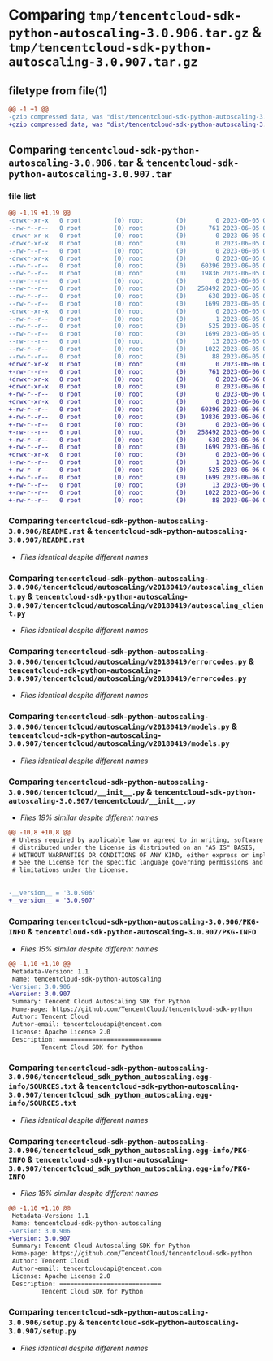 # Comparing `tmp/tencentcloud-sdk-python-autoscaling-3.0.906.tar.gz` & `tmp/tencentcloud-sdk-python-autoscaling-3.0.907.tar.gz`

## filetype from file(1)

```diff
@@ -1 +1 @@
-gzip compressed data, was "dist/tencentcloud-sdk-python-autoscaling-3.0.906.tar", last modified: Mon Jun  5 00:26:43 2023, max compression
+gzip compressed data, was "dist/tencentcloud-sdk-python-autoscaling-3.0.907.tar", last modified: Tue Jun  6 02:18:53 2023, max compression
```

## Comparing `tencentcloud-sdk-python-autoscaling-3.0.906.tar` & `tencentcloud-sdk-python-autoscaling-3.0.907.tar`

### file list

```diff
@@ -1,19 +1,19 @@
-drwxr-xr-x   0 root         (0) root         (0)        0 2023-06-05 00:26:43.000000 tencentcloud-sdk-python-autoscaling-3.0.906/
--rw-r--r--   0 root         (0) root         (0)      761 2023-06-05 00:26:43.000000 tencentcloud-sdk-python-autoscaling-3.0.906/README.rst
-drwxr-xr-x   0 root         (0) root         (0)        0 2023-06-05 00:26:43.000000 tencentcloud-sdk-python-autoscaling-3.0.906/tencentcloud/
-drwxr-xr-x   0 root         (0) root         (0)        0 2023-06-05 00:26:43.000000 tencentcloud-sdk-python-autoscaling-3.0.906/tencentcloud/autoscaling/
--rw-r--r--   0 root         (0) root         (0)        0 2023-06-05 00:26:43.000000 tencentcloud-sdk-python-autoscaling-3.0.906/tencentcloud/autoscaling/__init__.py
-drwxr-xr-x   0 root         (0) root         (0)        0 2023-06-05 00:26:43.000000 tencentcloud-sdk-python-autoscaling-3.0.906/tencentcloud/autoscaling/v20180419/
--rw-r--r--   0 root         (0) root         (0)    60396 2023-06-05 00:26:43.000000 tencentcloud-sdk-python-autoscaling-3.0.906/tencentcloud/autoscaling/v20180419/autoscaling_client.py
--rw-r--r--   0 root         (0) root         (0)    19836 2023-06-05 00:26:43.000000 tencentcloud-sdk-python-autoscaling-3.0.906/tencentcloud/autoscaling/v20180419/errorcodes.py
--rw-r--r--   0 root         (0) root         (0)        0 2023-06-05 00:26:43.000000 tencentcloud-sdk-python-autoscaling-3.0.906/tencentcloud/autoscaling/v20180419/__init__.py
--rw-r--r--   0 root         (0) root         (0)   258492 2023-06-05 00:26:43.000000 tencentcloud-sdk-python-autoscaling-3.0.906/tencentcloud/autoscaling/v20180419/models.py
--rw-r--r--   0 root         (0) root         (0)      630 2023-06-05 00:26:43.000000 tencentcloud-sdk-python-autoscaling-3.0.906/tencentcloud/__init__.py
--rw-r--r--   0 root         (0) root         (0)     1699 2023-06-05 00:26:43.000000 tencentcloud-sdk-python-autoscaling-3.0.906/PKG-INFO
-drwxr-xr-x   0 root         (0) root         (0)        0 2023-06-05 00:26:43.000000 tencentcloud-sdk-python-autoscaling-3.0.906/tencentcloud_sdk_python_autoscaling.egg-info/
--rw-r--r--   0 root         (0) root         (0)        1 2023-06-05 00:26:43.000000 tencentcloud-sdk-python-autoscaling-3.0.906/tencentcloud_sdk_python_autoscaling.egg-info/dependency_links.txt
--rw-r--r--   0 root         (0) root         (0)      525 2023-06-05 00:26:43.000000 tencentcloud-sdk-python-autoscaling-3.0.906/tencentcloud_sdk_python_autoscaling.egg-info/SOURCES.txt
--rw-r--r--   0 root         (0) root         (0)     1699 2023-06-05 00:26:43.000000 tencentcloud-sdk-python-autoscaling-3.0.906/tencentcloud_sdk_python_autoscaling.egg-info/PKG-INFO
--rw-r--r--   0 root         (0) root         (0)       13 2023-06-05 00:26:43.000000 tencentcloud-sdk-python-autoscaling-3.0.906/tencentcloud_sdk_python_autoscaling.egg-info/top_level.txt
--rw-r--r--   0 root         (0) root         (0)     1022 2023-06-05 00:26:43.000000 tencentcloud-sdk-python-autoscaling-3.0.906/setup.py
--rw-r--r--   0 root         (0) root         (0)       88 2023-06-05 00:26:43.000000 tencentcloud-sdk-python-autoscaling-3.0.906/setup.cfg
+drwxr-xr-x   0 root         (0) root         (0)        0 2023-06-06 02:18:53.000000 tencentcloud-sdk-python-autoscaling-3.0.907/
+-rw-r--r--   0 root         (0) root         (0)      761 2023-06-06 02:18:53.000000 tencentcloud-sdk-python-autoscaling-3.0.907/README.rst
+drwxr-xr-x   0 root         (0) root         (0)        0 2023-06-06 02:18:53.000000 tencentcloud-sdk-python-autoscaling-3.0.907/tencentcloud/
+drwxr-xr-x   0 root         (0) root         (0)        0 2023-06-06 02:18:53.000000 tencentcloud-sdk-python-autoscaling-3.0.907/tencentcloud/autoscaling/
+-rw-r--r--   0 root         (0) root         (0)        0 2023-06-06 02:18:53.000000 tencentcloud-sdk-python-autoscaling-3.0.907/tencentcloud/autoscaling/__init__.py
+drwxr-xr-x   0 root         (0) root         (0)        0 2023-06-06 02:18:53.000000 tencentcloud-sdk-python-autoscaling-3.0.907/tencentcloud/autoscaling/v20180419/
+-rw-r--r--   0 root         (0) root         (0)    60396 2023-06-06 02:18:53.000000 tencentcloud-sdk-python-autoscaling-3.0.907/tencentcloud/autoscaling/v20180419/autoscaling_client.py
+-rw-r--r--   0 root         (0) root         (0)    19836 2023-06-06 02:18:53.000000 tencentcloud-sdk-python-autoscaling-3.0.907/tencentcloud/autoscaling/v20180419/errorcodes.py
+-rw-r--r--   0 root         (0) root         (0)        0 2023-06-06 02:18:53.000000 tencentcloud-sdk-python-autoscaling-3.0.907/tencentcloud/autoscaling/v20180419/__init__.py
+-rw-r--r--   0 root         (0) root         (0)   258492 2023-06-06 02:18:53.000000 tencentcloud-sdk-python-autoscaling-3.0.907/tencentcloud/autoscaling/v20180419/models.py
+-rw-r--r--   0 root         (0) root         (0)      630 2023-06-06 02:18:53.000000 tencentcloud-sdk-python-autoscaling-3.0.907/tencentcloud/__init__.py
+-rw-r--r--   0 root         (0) root         (0)     1699 2023-06-06 02:18:53.000000 tencentcloud-sdk-python-autoscaling-3.0.907/PKG-INFO
+drwxr-xr-x   0 root         (0) root         (0)        0 2023-06-06 02:18:53.000000 tencentcloud-sdk-python-autoscaling-3.0.907/tencentcloud_sdk_python_autoscaling.egg-info/
+-rw-r--r--   0 root         (0) root         (0)        1 2023-06-06 02:18:53.000000 tencentcloud-sdk-python-autoscaling-3.0.907/tencentcloud_sdk_python_autoscaling.egg-info/dependency_links.txt
+-rw-r--r--   0 root         (0) root         (0)      525 2023-06-06 02:18:53.000000 tencentcloud-sdk-python-autoscaling-3.0.907/tencentcloud_sdk_python_autoscaling.egg-info/SOURCES.txt
+-rw-r--r--   0 root         (0) root         (0)     1699 2023-06-06 02:18:53.000000 tencentcloud-sdk-python-autoscaling-3.0.907/tencentcloud_sdk_python_autoscaling.egg-info/PKG-INFO
+-rw-r--r--   0 root         (0) root         (0)       13 2023-06-06 02:18:53.000000 tencentcloud-sdk-python-autoscaling-3.0.907/tencentcloud_sdk_python_autoscaling.egg-info/top_level.txt
+-rw-r--r--   0 root         (0) root         (0)     1022 2023-06-06 02:18:53.000000 tencentcloud-sdk-python-autoscaling-3.0.907/setup.py
+-rw-r--r--   0 root         (0) root         (0)       88 2023-06-06 02:18:53.000000 tencentcloud-sdk-python-autoscaling-3.0.907/setup.cfg
```

### Comparing `tencentcloud-sdk-python-autoscaling-3.0.906/README.rst` & `tencentcloud-sdk-python-autoscaling-3.0.907/README.rst`

 * *Files identical despite different names*

### Comparing `tencentcloud-sdk-python-autoscaling-3.0.906/tencentcloud/autoscaling/v20180419/autoscaling_client.py` & `tencentcloud-sdk-python-autoscaling-3.0.907/tencentcloud/autoscaling/v20180419/autoscaling_client.py`

 * *Files identical despite different names*

### Comparing `tencentcloud-sdk-python-autoscaling-3.0.906/tencentcloud/autoscaling/v20180419/errorcodes.py` & `tencentcloud-sdk-python-autoscaling-3.0.907/tencentcloud/autoscaling/v20180419/errorcodes.py`

 * *Files identical despite different names*

### Comparing `tencentcloud-sdk-python-autoscaling-3.0.906/tencentcloud/autoscaling/v20180419/models.py` & `tencentcloud-sdk-python-autoscaling-3.0.907/tencentcloud/autoscaling/v20180419/models.py`

 * *Files identical despite different names*

### Comparing `tencentcloud-sdk-python-autoscaling-3.0.906/tencentcloud/__init__.py` & `tencentcloud-sdk-python-autoscaling-3.0.907/tencentcloud/__init__.py`

 * *Files 19% similar despite different names*

```diff
@@ -10,8 +10,8 @@
 # Unless required by applicable law or agreed to in writing, software
 # distributed under the License is distributed on an "AS IS" BASIS,
 # WITHOUT WARRANTIES OR CONDITIONS OF ANY KIND, either express or implied.
 # See the License for the specific language governing permissions and
 # limitations under the License.
 
 
-__version__ = '3.0.906'
+__version__ = '3.0.907'
```

### Comparing `tencentcloud-sdk-python-autoscaling-3.0.906/PKG-INFO` & `tencentcloud-sdk-python-autoscaling-3.0.907/PKG-INFO`

 * *Files 15% similar despite different names*

```diff
@@ -1,10 +1,10 @@
 Metadata-Version: 1.1
 Name: tencentcloud-sdk-python-autoscaling
-Version: 3.0.906
+Version: 3.0.907
 Summary: Tencent Cloud Autoscaling SDK for Python
 Home-page: https://github.com/TencentCloud/tencentcloud-sdk-python
 Author: Tencent Cloud
 Author-email: tencentcloudapi@tencent.com
 License: Apache License 2.0
 Description: ============================
         Tencent Cloud SDK for Python
```

### Comparing `tencentcloud-sdk-python-autoscaling-3.0.906/tencentcloud_sdk_python_autoscaling.egg-info/SOURCES.txt` & `tencentcloud-sdk-python-autoscaling-3.0.907/tencentcloud_sdk_python_autoscaling.egg-info/SOURCES.txt`

 * *Files identical despite different names*

### Comparing `tencentcloud-sdk-python-autoscaling-3.0.906/tencentcloud_sdk_python_autoscaling.egg-info/PKG-INFO` & `tencentcloud-sdk-python-autoscaling-3.0.907/tencentcloud_sdk_python_autoscaling.egg-info/PKG-INFO`

 * *Files 15% similar despite different names*

```diff
@@ -1,10 +1,10 @@
 Metadata-Version: 1.1
 Name: tencentcloud-sdk-python-autoscaling
-Version: 3.0.906
+Version: 3.0.907
 Summary: Tencent Cloud Autoscaling SDK for Python
 Home-page: https://github.com/TencentCloud/tencentcloud-sdk-python
 Author: Tencent Cloud
 Author-email: tencentcloudapi@tencent.com
 License: Apache License 2.0
 Description: ============================
         Tencent Cloud SDK for Python
```

### Comparing `tencentcloud-sdk-python-autoscaling-3.0.906/setup.py` & `tencentcloud-sdk-python-autoscaling-3.0.907/setup.py`

 * *Files identical despite different names*

